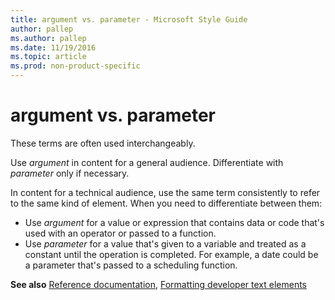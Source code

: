 ```yaml
---
title: argument vs. parameter - Microsoft Style Guide
author: pallep
ms.author: pallep
ms.date: 11/19/2016
ms.topic: article
ms.prod: non-product-specific
---
```


# argument vs. parameter

These terms are often used interchangeably.

Use *argument* in content for a general audience. Differentiate with *parameter* only if necessary.

In content for a technical audience, use the same term consistently to refer to the same kind of element. When you need to differentiate between them:

 - Use *argument* for a value or expression that contains data or code that's used with an operator or passed to a function. 
 - Use *parameter* for a value that's given to a variable and treated as a constant until the operation is completed. For example, a date could be a parameter that's passed to a scheduling function.

**See also** [Reference documentation](../../developer-content/reference-documentation.md), [Formatting developer text elements](../../developer-content/formatting-developer-text-elements.md)
